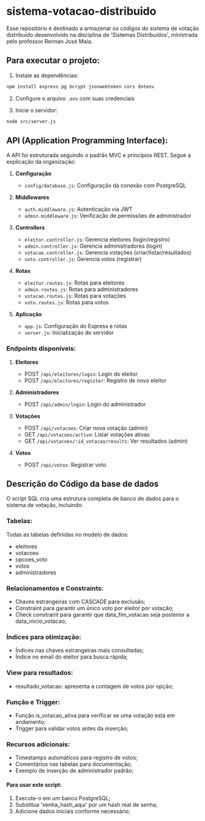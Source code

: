 # sistema-votacao-distribuido
Esse repositório é destinado a armazenar os códigos do sistema de votação distribuído desenvolvido na disciplina de 'Sistemas Distribuídos', ministrada pelo professor Rennan José Maia.

## Para executar o projeto:

1. Instale as dependências:
```bash
npm install express pg bcrypt jsonwebtoken cors dotenv
```

2. Configure o arquivo `.env` com suas credenciais

3. Inicie o servidor:
```bash
node src/server.js
```

## API (Application Programming Interface): 
A API foi estruturada seguindo o padrão MVC e princípios REST. Segue a explicação da organização:

1. **Configuração**
   - `config/database.js`: Configuração da conexão com PostgreSQL

2. **Middlewares**
   - `auth.middleware.js`: Autenticação via JWT
   - `admin.middleware.js`: Verificação de permissões de administrador

3. **Controllers**
   - `eleitor.controller.js`: Gerencia eleitores (login/registro)
   - `admin.controller.js`: Gerencia administradores (login)
   - `votacao.controller.js`: Gerencia votações (criar/listar/resultados)
   - `voto.controller.js`: Gerencia votos (registrar)

4. **Rotas**
   - `eleitor.routes.js`: Rotas para eleitores
   - `admin.routes.js`: Rotas para administradores
   - `votacao.routes.js`: Rotas para votações
   - `voto.routes.js`: Rotas para votos

5. **Aplicação**
   - `app.js`: Configuração do Express e rotas
   - `server.js`: Inicialização do servidor

### Endpoints disponíveis:

1. **Eleitores**
   - POST `/api/eleitores/login`: Login do eleitor
   - POST `/api/eleitores/register`: Registro de novo eleitor

2. **Administradores**
   - POST `/api/admin/login`: Login do administrador

3. **Votações**
   - POST `/api/votacoes`: Criar nova votação (admin)
   - GET `/api/votacoes/active`: Listar votações ativas
   - GET `/api/votacoes/:id_votacao/results`: Ver resultados (admin)

4. **Votos**
   - POST `/api/votos`: Registrar voto


## Descrição do Código da base de dados
O script SQL cria uma estrutura completa de banco de dados para o sistema de votação, incluindo:

### Tabelas:
Todas as tabelas definidas no modelo de dados:
   - eleitores
   - votacoes
   - opcoes_voto
   - votos
   - administradores

### Relacionamentos e Constraints:
   - Chaves estrangeiras com CASCADE para exclusão;
   - Constraint para garantir um único voto por eleitor por votação;
   - Check constraint para garantir que data_fim_votacao seja posterior a data_inicio_votacao;

### Índices para otimização:
   - Índices nas chaves estrangeiras mais consultadas;
   - Índice no email do eleitor para busca rápida;

### View para resultados:
   - resultado_votacao: apresenta a contagem de votos por opção;

### Função e Trigger:
   - Função is_votacao_ativa para verificar se uma votação está em andamento;
   - Trigger para validar votos antes da inserção;

### Recursos adicionais:
   - Timestamps automáticos para registro de votos;
   - Comentários nas tabelas para documentação;
   - Exemplo de inserção de administrador padrão;

#### Para usar este script:
1. Execute-o em um banco PostgreSQL;
2. Substitua 'senha_hash_aqui' por um hash real de senha;
3. Adicione dados iniciais conforme necessário;
